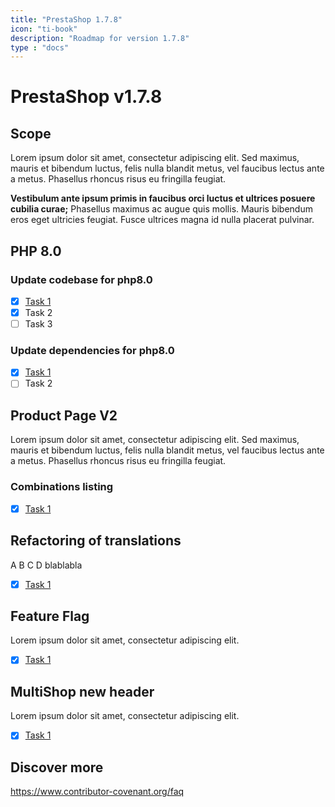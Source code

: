 ```yaml
---
title: "PrestaShop 1.7.8"
icon: "ti-book"
description: "Roadmap for version 1.7.8"
type : "docs"
---
```


# PrestaShop v1.7.8

## Scope

Lorem ipsum dolor sit amet, consectetur adipiscing elit. Sed maximus, mauris et bibendum luctus, felis nulla blandit metus, vel faucibus lectus ante a metus. Phasellus rhoncus risus eu fringilla feugiat.

**Vestibulum ante ipsum primis in faucibus orci luctus et ultrices posuere cubilia curae;** Phasellus maximus ac augue quis mollis. Mauris bibendum eros eget ultricies feugiat. Fusce ultrices magna id nulla placerat pulvinar.

## PHP 8.0

### Update codebase for php8.0

- [x] [Task 1][task-1]
- [x] Task 2
- [ ] Task 3

### Update dependencies for php8.0

- [x] [Task 1][task-1]
- [ ] Task 2

## Product Page V2

Lorem ipsum dolor sit amet, consectetur adipiscing elit. Sed maximus, mauris et bibendum luctus, felis nulla blandit metus, vel faucibus lectus ante a metus. Phasellus rhoncus risus eu fringilla feugiat.

### Combinations listing

- [x] [Task 1][task-1]

## Refactoring of translations

A B C D blablabla

- [x] [Task 1][task-1]

## Feature Flag

Lorem ipsum dolor sit amet, consectetur adipiscing elit.

- [x] [Task 1][task-1]

## MultiShop new header

Lorem ipsum dolor sit amet, consectetur adipiscing elit.


- [x] [Task 1][task-1]

## Discover more

[task-1]: https://github.com/PrestaShop/PrestaShop/issues/23010
https://www.contributor-covenant.org/faq


